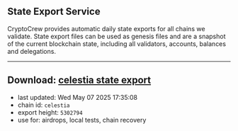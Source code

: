 ## State Export Service
CryptoCrew provides automatic daily state exports for all chains we validate. State export files can be used as genesis files and are a snapshot of the current blockchain state, including all validators, accounts, balances and delegations.

---
**Download: [celestia state export](https://dl-eu2.ccvalidators.com/SERVICE/celestia/celestia_export_5302794.json)**
---

- last updated: Wed May 07 2025 17:35:08
- chain id: `celestia`
- export height: `5302794`
- use for: airdrops, local tests, chain recovery

